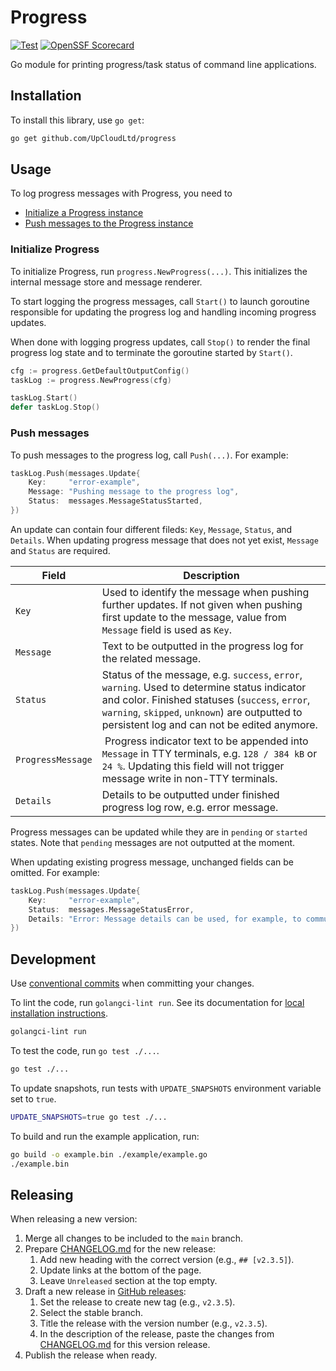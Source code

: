 # Progress

[![Test](https://github.com/UpCloudLtd/progress/actions/workflows/test.yml/badge.svg)](https://github.com/UpCloudLtd/progress/actions/workflows/test.yml)
[![OpenSSF Scorecard](https://api.scorecard.dev/projects/github.com/UpCloudLtd/progress/badge)](https://scorecard.dev/viewer/?uri=github.com%2FUpCloudLtd%2Fprogress)

Go module for printing progress/task status of command line applications.

## Installation

To install this library, use `go get`:

```sh
go get github.com/UpCloudLtd/progress
```

## Usage

To log progress messages with Progress, you need to

- [Initialize a Progress instance](#initialize-progress)
- [Push messages to the Progress instance](#push-messages)

### Initialize Progress

To initialize Progress, run `progress.NewProgress(...)`. This initializes the internal message store and message renderer.

To start logging the progress messages, call `Start()` to launch goroutine responsible for updating the progress log and handling incoming progress updates.

When done with logging progress updates, call `Stop()` to render the final progress log state and to terminate the goroutine started by `Start()`.

```go
cfg := progress.GetDefaultOutputConfig()
taskLog := progress.NewProgress(cfg)

taskLog.Start()
defer taskLog.Stop()
```

### Push messages

To push messages to the progress log, call `Push(...)`. For example:

```go
taskLog.Push(messages.Update{
    Key:     "error-example",
    Message: "Pushing message to the progress log",
    Status:  messages.MessageStatusStarted,
})
```

An update can contain four different fileds: `Key`, `Message`, `Status`, and `Details`. When updating progress message that does not yet exist, `Message` and `Status` are required.

Field   | Description
------- | -----------
`Key`     | Used to identify the message when pushing further updates. If not given when pushing first update to the message, value from `Message` field is used as `Key`.
`Message` | Text to be outputted in the progress log for the related message.
`Status`  | Status of the message, e.g. `success`, `error`, `warning`. Used to determine status indicator and color. Finished statuses (`success`, `error`, `warning`, `skipped`, `unknown`) are outputted to persistent log and can not be edited anymore.
`ProgressMessage` | Progress indicator text to be appended into `Message` in TTY terminals, e.g. `128 / 384 kB` or `24 %`. Updating this field will not trigger message write in non-TTY terminals.
`Details` | Details to be outputted under finished progress log row, e.g. error message.

Progress messages can be updated while they are in `pending` or `started` states. Note that `pending` messages are not outputted at the moment.

When updating existing progress message, unchanged fields can be omitted. For example:

```go
taskLog.Push(messages.Update{
    Key:     "error-example",
    Status:  messages.MessageStatusError,
    Details: "Error: Message details can be used, for example, to communicate error messages to the user.",
})
```

## Development

Use [conventional commits](https://www.conventionalcommits.org/en/v1.0.0/) when committing your changes.

To lint the code, run `golangci-lint run`. See its documentation for  [local installation instructions](https://golangci-lint.run/usage/install/#local-installation).

```sh
golangci-lint run
```

To test the code, run `go test ./...`.

```sh
go test ./...
```

To update snapshots, run tests with `UPDATE_SNAPSHOTS` environment variable set to `true`.

```sh
UPDATE_SNAPSHOTS=true go test ./...
```

To build and run the example application, run:

```sh
go build -o example.bin ./example/example.go
./example.bin
```

## Releasing

When releasing a new version:

1. Merge all changes to be included to the `main` branch.
1. Prepare [CHANGELOG.md](./CHANGELOG.md) for the new release:
    1. Add new heading with the correct version (e.g., `## [v2.3.5]`).
    1. Update links at the bottom of the page.
    1. Leave `Unreleased` section at the top empty.
1. Draft a new release in [GitHub releases](https://github.com/UpCloudLtd/progress/releases):
    1. Set the release to create new tag (e.g., `v2.3.5`).
    1. Select the stable branch.
    1. Title the release with the version number (e.g., `v2.3.5`).
    1. In the description of the release, paste the changes from [CHANGELOG.md](./CHANGELOG.md) for this version release.
1. Publish the release when ready.
